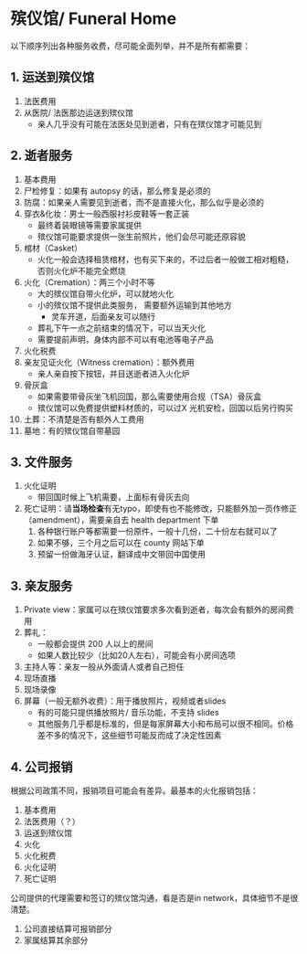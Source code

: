 # 殡仪馆/ Funeral Home


以下顺序列出各种服务收费，尽可能全面列举，并不是所有都需要：


## 1. 运送到殡仪馆

1. 法医费用
1. 从医院/ 法医那边运送到殡仪馆
   - 亲人几乎没有可能在法医处见到逝者，只有在殡仪馆才可能见到


## 2. 逝者服务

1. 基本费用
1. 尸检修复：如果有 autopsy 的话，那么修复是必须的
1. 防腐：如果亲人需要见到逝者，而不是直接火化，那么似乎是必须的
1. 穿衣&化妆：男士一般西服衬衫皮鞋等一套正装
   - 最终着装眼镜等需要家属提供
   - 殡仪馆可能要求提供一张生前照片，他们会尽可能还原容貌
1. 棺材（Casket）
   - 火化一般会选择租赁棺材，也有买下来的，不过后者一般做工相对粗糙，否则火化炉不能完全燃烧
1. 火化（Cremation）：两三个小时不等
   - 大的殡仪馆自带火化炉，可以就地火化
   - 小的殡仪馆不提供此类服务， 需要额外运输到其他地方
     - 灵车开道，后面亲友可以随行
   - 葬礼下午一点之前结束的情况下，可以当天火化
   - 需要提前声明，身体内部不可以有电池等电子产品
1. 火化税费
1. 亲友见证火化（Witness cremation）：额外费用
   - 亲人亲自按下按钮，并目送逝者进入火化炉
1. 骨灰盒
   - 如果需要带骨灰坐飞机回国，那么需要使用合规（TSA）骨灰盒
   - 殡仪馆可以免费提供塑料材质的，可以过X 光机安检，回国以后另行购买
1. 土葬：不清楚是否有额外人工费用
1. 墓地：有的殡仪馆自带墓园


## 3. 文件服务

1. 火化证明
   - 带回国时候上飞机需要，上面标有骨灰去向
1. 死亡证明：请**当场检查**有无typo，即使有也不能修改，只能额外加一页作修正（amendment），需要亲自去 health department 下单
   1. 各种银行账户等都需要一份原件，一般十几份，二十份左右就可以了
   1. 如果不够，三个月之后可以在 county 网站下单
   1. 预留一份做海牙认证，翻译成中文带回中国使用


## 3. 亲友服务

1. Private view：家属可以在殡仪馆要求多次看到逝者，每次会有额外的房间费用
1. 葬礼：
   - 一般都会提供 200 人以上的房间
   - 如果人数比较少（比如20人左右），可能会有小房间选项
1. 主持人等：亲友一般从外面请人或者自己担任
1. 现场直播
1. 现场录像
1. 屏幕（一般无额外收费）：用于播放照片，视频或者slides
   - 有的可能只提供播放照片/ 音乐功能，不支持 slides
   - 其他服务几乎都是标准的，但是每家屏幕大小和布局可以很不相同。价格差不多的情况下，这些细节可能反而成了决定性因素


## 4. 公司报销

根据公司政策不同，报销项目可能会有差异。最基本的火化报销包括：

1. 基本费用
1. 法医费用（？）
1. 运送到殡仪馆
1. 火化
1. 火化税费
1. 火化证明
1. 死亡证明

公司提供的代理需要和签订的殡仪馆沟通，看是否是in network，具体细节不是很清楚。
1. 公司直接结算可报销部分
1. 家属结算其余部分
